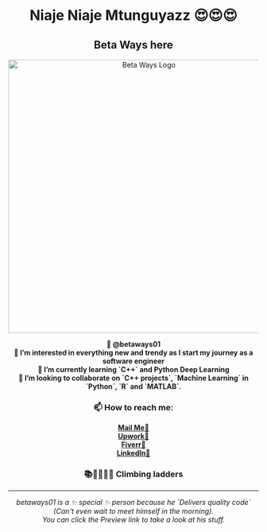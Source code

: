 <h1 align="center">Niaje Niaje Mtunguyazz 😍😍😍</h1>
<h2 align="center">Beta Ways here</h2>
<div align="center">
  <img src="https://github.com/betaways01/betaways01/assets/111149286/3cf0c43e-fe98-4f7c-9d97-9abda84efe2b" width="550" height="550" alt="Beta Ways Logo">
</div>

<p align="center">
  <strong>👋 @betaways01</strong><br>
  <strong>👀 I’m interested in everything new and trendy as I start my journey as a software engineer</strong><br>
  <strong>🌱 I’m currently learning `C++` and Python Deep Learning</strong><br>
  <strong>💞️ I’m looking to collaborate on `C++ projects`, `Machine Learning` in `Python`, `R` and `MATLAB`.</strong><br>
</p>

<h3 align="center">📫 How to reach me:</h3>
<p align="center">
  <strong><a href="mailto:betaways01@gmail.com">Mail Me📧</a></strong><br>
  <strong><a href="https://www.upwork.com/freelancers/franciskangethenganga">Upwork🤢</a></strong><br>
  <strong><a href="https://www.fiverr.com/s/91Ld2E">Fiverr🦚</a></strong><br>
  <strong><a href="https://www.linkedin.com/in/francis-kang-ethe-nganga-47b979204/">LinkedIn🪬</a></strong><br>
</p>

<h3 align="center">📚📏📐🧑‍💻 Climbing ladders</h3>

---

<div align="center">
  <em>betaways01 is a ✨ special ✨ person because he `Delivers quality code` (Can't even wait to meet himself in the morning).</em>
  <br>
  <em>You can click the Preview link to take a look at his stuff.</em>
</div>

